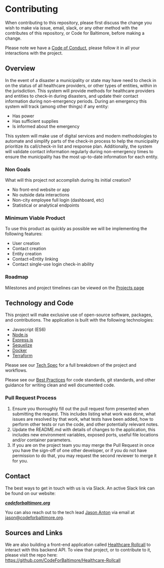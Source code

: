 # Contributing
When contributing to this repository, please first discuss the change you wish to make via issue,
email, slack, or any other method with the contributes of this repository, or Code for Baltimore, before making a change. 

Please note we have a [Code of Conduct](/docs/Code_of_Conduct.md), please follow it in all your interactions with the project.

## Overview
In the event of a disaster a municipality or state may have need to check in on the status of all healthcare providers, 
or other types of entities, within in the jurisdiction. This system will provide methods for healthcare providers and 
entities to check-in during disasters, and update their contact information during non-emergency periods. During an 
emergency this system will track (among other things) if any entity:

* Has power
* Has sufficient supplies
* Is informed about the emergency

This system will make use of digital services and modern methodologies to automate and simplify parts of the check-in process 
to help the municipality prioritize its call/check-in list and response plan. Additionally, the system will validate contact 
information regularly during non-emergency times to ensure the municipality has the most up-to-date information for each entity.

### Non Goals
What will this project not accomplish during its initial creation?

- No front-end website or app
- No outside data interactions
- Non-city employee full login (dashboard, etc)
- Statistical or analytical endpoints

### Minimum Viable Product
To use this product as quickly as possible we will be implementing the following features:
- User creation
- Contact creation
- Entity creation
- Contact->Entity linking
- Contact single-use login check-in ability

### Roadmap
Milestones and project timelines can be viewed on the [Projects page](https://github.com/CodeForBaltimore/Bmore-Responsive/projects)

## Technology and Code

This project will make exclusive use of open-source software, packages, and contributions. The application is built with the following
technologies:

- Javascript (ES6)
- [Node.js](https://nodejs.org/en/)
- [Express.js](https://expressjs.com/)
- [Sequelize](https://sequelize.org/v3/)
- [Docker](https://www.docker.com/)
- [Terraform](https://www.terraform.io/)

Please see our [Tech Spec](/docs/Tech_Spec.md) for a full breakdown of the project and workflows.

Please see our [Best Practices](/docs/Best_Practices.md) for code standards, git standards, and other guidance for writing clean and well 
documented code.

### Pull Request Process
1. Ensure you thoroughly fill out the pull request form presented when submitting the request. 
   This includes listing what work was done, what issues are resolved by that work, what tests
   have been added, how to perform other tests or run the code, and other potentially relevant
   notes. 
2. Update the README.md with details of changes to the application, this includes new environment 
   variables, exposed ports, useful file locations and/or container parameters.
3. If you are on the project team you may merge the Pull Request in once you have the sign-off of one other developer, or if you 
   do not have permission to do that, you may request the second reviewer to merge it for you.

## Contact
The best ways to get in touch with us is via Slack. An active Slack link can be found on our website:

***[codeforbaltimore.org](https://codeforbaltimore.org/)***

You can also reach out to the tech lead [Jason Anton](https://github.com/revjtanton) via email at [jason@codeforbaltimore.org](mailto:jason@codeforbaltimore.org).

## Sources and Links
We are also building a front-end application called [Healthcare Rollcall](https://github.com/CodeForBaltimore/Healthcare-Rollcall) to interact 
with this backend API. To view that project, or to contribute to it, please visit the repo here: https://github.com/CodeForBaltimore/Healthcare-Rollcall
